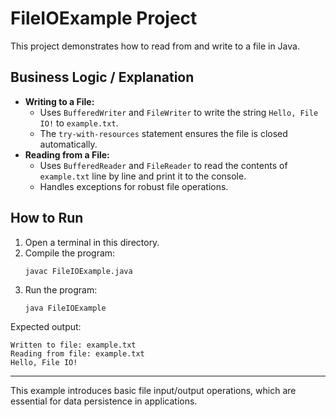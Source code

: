 # FileIOExample Project

This project demonstrates how to read from and write to a file in Java.

## Business Logic / Explanation

- **Writing to a File:**
  - Uses `BufferedWriter` and `FileWriter` to write the string `Hello, File IO!` to `example.txt`.
  - The `try-with-resources` statement ensures the file is closed automatically.
- **Reading from a File:**
  - Uses `BufferedReader` and `FileReader` to read the contents of `example.txt` line by line and print it to the console.
  - Handles exceptions for robust file operations.

## How to Run
1. Open a terminal in this directory.
2. Compile the program:
   ```
   javac FileIOExample.java
   ```
3. Run the program:
   ```
   java FileIOExample
   ```

Expected output:
```
Written to file: example.txt
Reading from file: example.txt
Hello, File IO!
```

---

This example introduces basic file input/output operations, which are essential for data persistence in applications.
